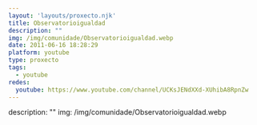 ```yaml
---
layout: 'layouts/proxecto.njk'
title: Observatorioigualdad
description: ""
img: /img/comunidade/Observatorioigualdad.webp
date: 2011-06-16 18:28:29
platform: youtube
type: proxecto
tags:
  - youtube
redes:
  youtube: https://www.youtube.com/channel/UCKsJENdXXd-XUhibA8RpnZw
---
```

description: ""
img: /img/comunidade/Observatorioigualdad.webp
